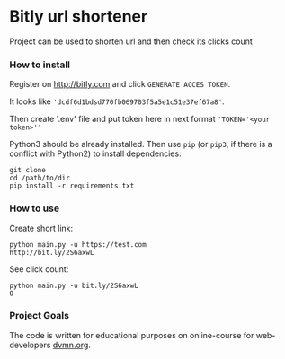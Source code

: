 # Bitly url shortener

Project can be used to shorten url and then check its clicks count

### How to install

Register on http://bitly.com and click `GENERATE ACCES TOKEN`. 

It looks like `'dcdf6d1bdsd770fb069703f5a5e1c51e37ef67a8'`.

Then create '.env' file and put token here in next format `'TOKEN='<your token>''`


Python3 should be already installed.
Then use `pip` (or `pip3`, if there is a conflict with Python2) to install dependencies:
```
git clone
cd /path/to/dir
pip install -r requirements.txt
```
### How to use
Create short link:
```
python main.py -u https://test.com
http://bit.ly/2S6axwL
```
See click count:
```
python main.py -u bit.ly/2S6axwL
0
```

### Project Goals

The code is written for educational purposes on online-course for web-developers [dvmn.org](https://dvmn.org/).
